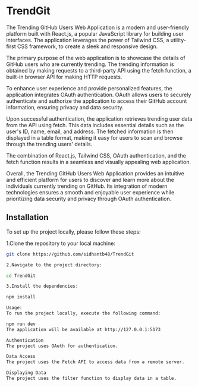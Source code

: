 
# TrendGit

The Trending GitHub Users Web Application is a modern and user-friendly platform built with React.js, a popular JavaScript library for building user interfaces. The application leverages the power of Tailwind CSS, a utility-first CSS framework, to create a sleek and responsive design.

The primary purpose of the web application is to showcase the details of GitHub users who are currently trending. The trending information is obtained by making requests to a third-party API using the fetch function, a built-in browser API for making HTTP requests.

To enhance user experience and provide personalized features, the application integrates OAuth authentication. OAuth allows users to securely authenticate and authorize the application to access their GitHub account information, ensuring privacy and data security.

Upon successful authentication, the application retrieves trending user data from the API using fetch. This data includes essential details such as the user's ID, name, email, and address. The fetched information is then displayed in a table format, making it easy for users to scan and browse through the trending users' details.

The combination of React.js, Tailwind CSS, OAuth authentication, and the fetch function results in a seamless and visually appealing web application. 

Overall, the Trending GitHub Users Web Application provides an intuitive and efficient platform for users to discover and learn more about the individuals currently trending on GitHub. Its integration of modern technologies ensures a smooth and enjoyable user experience while prioritizing data security and privacy through OAuth authentication.

## Installation
To set up the project locally, please follow these steps:

1.Clone the repository to your local machine:

   ```bash
   git clone https://github.com/sidhantb48/TrendGit

2.Navigate to the project directory:

cd TrendGit

3.Install the dependencies:

npm install

Usage:
To run the project locally, execute the following command:

npm run dev 
The application will be available at http://127.0.0.1:5173

Authentication
The project uses OAuth for authentication.

Data Access
The project uses the Fetch API to access data from a remote server.

Displaying Data
The project uses the filter function to display data in a table. 

